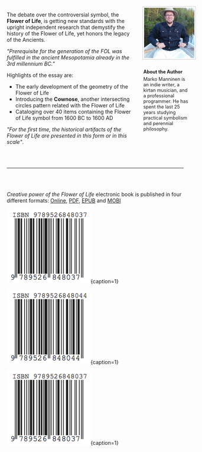 <div style="page-break-before: right"></div>

<!-- pagewrapper -->

<br/>
<br/>
<br/>
<br/>

<div style="float:right; width: 27%">

<img src="/media/marko.jpg" width="200" style="border:1px solid #CCC; padding: 3px;"/>

<p style="font-size: 90%; width: 90%; padding-left: 2px"><b style="display: inline-block; padding: 10px 0 5px 0">About the Author</b><br/>Marko Manninen is an indie writer, a kirtan musician, and a professional programmer. He has spent the last 25 years studying practical symbolism and perennial philosophy.</p>

</div>

<div style="padding: 0 0 0 25px; right: 25px; position: relative;">

<p>
The debate over the controversial symbol, the <b>Flower of Life</b>, is getting new standards with the upright independent research that demystify the history of the Flower of Life, yet honors the legacy of the Ancients.
</p>

<p>
<i>"Prerequisite for the generation of the FOL was fulfilled in the ancient Mesopotamia already in the 3rd millennium BC."</i>
</p>

<p>Highlights of the essay are:</p>

<ul>
	<li style="list-style: square;">The early development of the geometry of the Flower of Life</li>
	<li style="list-style: square;">Introducing the <b>Cownose</b>, another intersecting circles pattern related with the Flower of Life</li>
	<li style="list-style: square;">Cataloging over 40 items containing the Flower of Life symbol from 1600 BC to 1600 AD</li>
</ul>

<p>
<i>"For the first time, the historical artifacts of the Flower of Life are presented in this form or in this scale"</i>.
</p>

</div>

<br/><br/>

<hr style="width:95%"/>

<br/><br/>

*Creative power of the Flower of Life* electronic book is published in four different formats: [Online](http://creative.flowerofliferesearch.com/), [PDF](http://www.gitbook.com/download/pdf/book/markomanninen/creative-power-of-the-flower-of-life), [EPUB](http://www.gitbook.com/download/epub/book/markomanninen/creative-power-of-the-flower-of-life) and [MOBI](http://www.gitbook.com/download/mobi/book/markomanninen/creative-power-of-the-flower-of-life)

<!-- endpagewrapper -->

![PDF](/media/978-952-68480-3-7/isbn.png){caption=1}

![EPUB](/media/978-952-68480-4-4/isbn.png){caption=1}

![MOBI](/media/978-952-68480-3-7/isbn.png){caption=1}

<div style="clear: both"></div>
